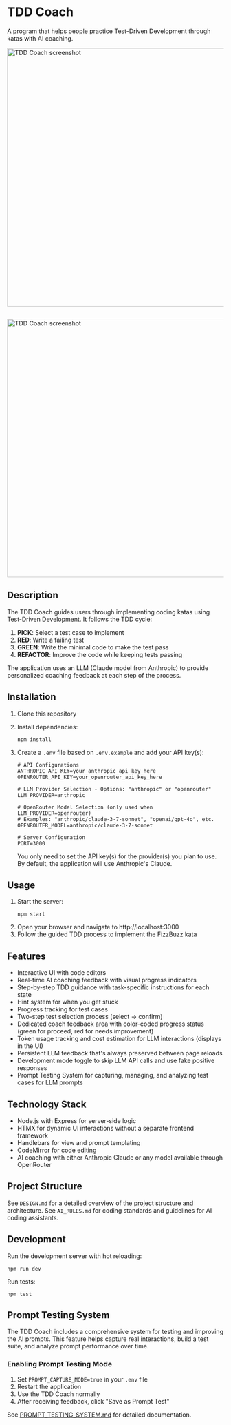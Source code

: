# TDD Coach

A program that helps people practice Test-Driven Development through katas with AI coaching.

  <img src="./docs/tdd%20coach%203.png" alt="TDD Coach screenshot" width="600" style="padding-bottom: 2em;">

  <img src="./docs/tdd-coach%206.png" alt="TDD Coach screenshot" width="600">

## Description

The TDD Coach guides users through implementing coding katas using Test-Driven Development. It follows the TDD cycle:

1. **PICK**: Select a test case to implement
2. **RED**: Write a failing test
3. **GREEN**: Write the minimal code to make the test pass
4. **REFACTOR**: Improve the code while keeping tests passing

The application uses an LLM (Claude model from Anthropic) to provide personalized coaching feedback at each step of the process.

## Installation

1. Clone this repository
2. Install dependencies:
   ```
   npm install
   ```
3. Create a `.env` file based on `.env.example` and add your API key(s):
   ```
   # API Configurations
   ANTHROPIC_API_KEY=your_anthropic_api_key_here
   OPENROUTER_API_KEY=your_openrouter_api_key_here

   # LLM Provider Selection - Options: "anthropic" or "openrouter"
   LLM_PROVIDER=anthropic

   # OpenRouter Model Selection (only used when LLM_PROVIDER=openrouter)
   # Examples: "anthropic/claude-3-7-sonnet", "openai/gpt-4o", etc.
   OPENROUTER_MODEL=anthropic/claude-3-7-sonnet

   # Server Configuration
   PORT=3000
   ```
   
   You only need to set the API key(s) for the provider(s) you plan to use. By default, the application will use Anthropic's Claude.

## Usage

1. Start the server:
   ```
   npm start
   ```
2. Open your browser and navigate to http://localhost:3000
3. Follow the guided TDD process to implement the FizzBuzz kata

## Features

- Interactive UI with code editors
- Real-time AI coaching feedback with visual progress indicators
- Step-by-step TDD guidance with task-specific instructions for each state
- Hint system for when you get stuck
- Progress tracking for test cases
- Two-step test selection process (select → confirm)
- Dedicated coach feedback area with color-coded progress status (green for proceed, red for needs improvement)
- Token usage tracking and cost estimation for LLM interactions (displays in the UI)
- Persistent LLM feedback that's always preserved between page reloads
- Development mode toggle to skip LLM API calls and use fake positive responses
- Prompt Testing System for capturing, managing, and analyzing test cases for LLM prompts

## Technology Stack

- Node.js with Express for server-side logic
- HTMX for dynamic UI interactions without a separate frontend framework
- Handlebars for view and prompt templating
- CodeMirror for code editing
- AI coaching with either Anthropic Claude or any model available through OpenRouter

## Project Structure

See `DESIGN.md` for a detailed overview of the project structure and architecture.
See `AI_RULES.md` for coding standards and guidelines for AI coding assistants.

## Development

Run the development server with hot reloading:
```
npm run dev
```

Run tests:
```
npm test
```

## Prompt Testing System

The TDD Coach includes a comprehensive system for testing and improving the AI prompts. This feature helps capture real interactions, build a test suite, and analyze prompt performance over time.

### Enabling Prompt Testing Mode

1. Set `PROMPT_CAPTURE_MODE=true` in your `.env` file
2. Restart the application
3. Use the TDD Coach normally
4. After receiving feedback, click "Save as Prompt Test"

See [PROMPT_TESTING_SYSTEM.md](PROMPT_TESTING_SYSTEM.md) for detailed documentation.
